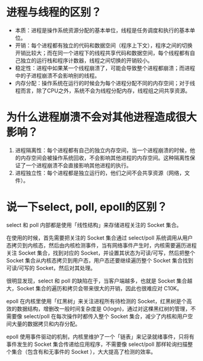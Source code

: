 # 进程与线程的区别？

- 本质：进程是操作系统资源分配的基本单位，线程是任务调度和执行的基本单位。
- 开销：每个进程都有独立的代码和数据空间（程序上下文），程序之间的切换开销比较大；而在同一个进程下的线程共享代码和数据空间，每个线程都有自己独立的运行栈和程序计数器，线程之间切换的开销较小。
- 稳定性：进程中如果某一个线程崩溃了，可能会导致整个进程都崩溃；而进程中的子进程崩溃不会影响别的线程。
- 内存分配：操作系统在运行的时候会为每个进程分配不同的内存空间；对于线程而言，除了CPU之外，系统不会为线程分配内存，线程组之间共享资源。

# 为什么进程崩溃不会对其他进程造成很大影响？
1. 进程隔离性：每个进程都有自己的独立内存空间，当一个进程崩溃的时候，他的内存空间会被操作系统回收，不会影响其他进程的内存空间。这种隔离性保证了一个进程崩溃不会直接影响其他进程的执行。
2. 进程独立性：每个进程都是独立运行的，他们之间不会共享资源（网络，文件）。

# 说一下select, poll, epoll的区别？

select 和 poll 内部都是使用「线性结构」来存储进程关注的 Socket 集合。

在使用的时候，首先需要把关注的 Socket 集合通过 select/poll 系统调用从用户态拷贝到内核态，然后由内核检测事件，当有网络事件产生时，内核需要遍历进程关注 Socket 集合，找到对应的 Socket，并设置其状态为可读/可写，然后把整个 Socket 集合从内核态拷贝到用户态，用户态还要继续遍历整个 Socket 集合找到可读/可写的 Socket，然后对其处理。

很明显发现，select 和 poll 的缺陷在于，当客户端越多，也就是 Socket 集合越大，Socket 集合的遍历和拷贝会带来很大的开销，因此也很难应对 C10K。

epoll 在内核里使用「红黑树」来关注进程所有待检测的 Socket，红黑树是个高效的数据结构，增删改一般时间复杂度是 O(logn)，通过对这棵黑红树的管理，不需要像 select/poll 在每次操作时都传入整个 Socket 集合，减少了内核和用户空间大量的数据拷贝和内存分配。

epoll 使用事件驱动的机制，内核里维护了一个「链表」来记录就绪事件，只将有事件发生的 Socket 集合传递给应用程序，不需要像 select/poll 那样轮询扫描整个集合（包含有和无事件的 Socket ），大大提高了检测的效率。
